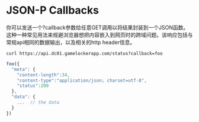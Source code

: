 # JSON-P Callbacks



你可以发送一个?callback参数给任意GET调用以将结果封装到一个JSON函数。这种一种常见用法来规避浏览器想把内容嵌入到网页时的跨域问题。该响应包括与常规api相同的数据输出，以及相关的http header信息。

```shell
curl https://api.dc01.gamelockerapp.com/status?callback=foo
```

```javascript
foo({
  "meta": {  
    "content-length":34,
    "content-type":"application/json; charset=utf-8",
    "status":200
  },
  "data": {
    ...  // the data
  }
})
```
